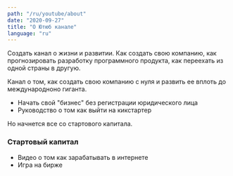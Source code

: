 ```yaml
---
path: "/ru/youtube/about"
date: "2020-09-27"
title: "О Ютюб канале"
language: "ru"
---
```


Создать канал о жизни и развитии. Как создать свою компанию, как прогнозировать разработку программного продукта, как переехать из одной страны в другую.

Канал о том, как создать свою компанию с нуля и развить ее вплоть до международноно гиганта. 

- Начать свой "бизнес" без регистрации юридического лица
- Руководство о том как выйти на кикстартер

Но начнется все со стартового капитала.


### Стартовый капитал

- Видео о том как зарабатывать в интернете
- Игра на бирже
